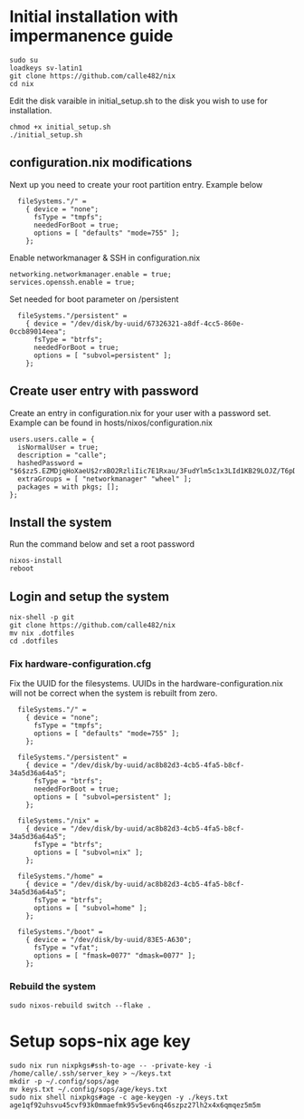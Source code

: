 # Initial installation with impermanence guide
```
sudo su
loadkeys sv-latin1
git clone https://github.com/calle482/nix
cd nix
```

Edit the disk varaible in initial_setup.sh to the disk you wish to use for installation.

```
chmod +x initial_setup.sh
./initial_setup.sh
```

## configuration.nix modifications
Next up you need to create your root partition entry. Example below

```
  fileSystems."/" =
    { device = "none";
      fsType = "tmpfs";
      neededForBoot = true;
      options = [ "defaults" "mode=755" ];
    };
```

Enable networkmanager & SSH in configuration.nix

```
networking.networkmanager.enable = true;
services.openssh.enable = true;
```

Set needed for boot parameter on /persistent

```
  fileSystems."/persistent" =
    { device = "/dev/disk/by-uuid/67326321-a8df-4cc5-860e-0ccb89014eea";
      fsType = "btrfs";
      neededForBoot = true;
      options = [ "subvol=persistent" ];
    };
```

## Create user entry with password
Create an entry in configuration.nix for your user with a password set. Example can be found in hosts/nixos/configuration.nix

```
users.users.calle = {
  isNormalUser = true;
  description = "calle";
  hashedPassword = "$6$zz5.EZMDjqHoXaeU$2rxBO2RzliIic7E1Rxau/3FudYlm5c1x3LId1KB29LOJZ/T6pDy6Ta.s6jZbduIOhfOu1VWR.eelDngVvSGke0";
  extraGroups = [ "networkmanager" "wheel" ];
  packages = with pkgs; [];
};
```

## Install the system
Run the command below and set a root password
```
nixos-install
reboot
```

## Login and setup the system
```
nix-shell -p git
git clone https://github.com/calle482/nix
mv nix .dotfiles
cd .dotfiles
```

### Fix hardware-configuration.cfg
Fix the UUID for the filesystems. UUIDs in the hardware-configuration.nix will not be correct when the system is rebuilt from zero.

```
  fileSystems."/" =
    { device = "none";
      fsType = "tmpfs";
      options = [ "defaults" "mode=755" ];
    };

  fileSystems."/persistent" =
    { device = "/dev/disk/by-uuid/ac8b82d3-4cb5-4fa5-b8cf-34a5d36a64a5";
      fsType = "btrfs";
      neededForBoot = true;
      options = [ "subvol=persistent" ];
    };

  fileSystems."/nix" =
    { device = "/dev/disk/by-uuid/ac8b82d3-4cb5-4fa5-b8cf-34a5d36a64a5";
      fsType = "btrfs";
      options = [ "subvol=nix" ];
    };

  fileSystems."/home" =
    { device = "/dev/disk/by-uuid/ac8b82d3-4cb5-4fa5-b8cf-34a5d36a64a5";
      fsType = "btrfs";
      options = [ "subvol=home" ];
    };

  fileSystems."/boot" =
    { device = "/dev/disk/by-uuid/83E5-A630";
      fsType = "vfat";
      options = [ "fmask=0077" "dmask=0077" ];
    };
```


### Rebuild the system
```
sudo nixos-rebuild switch --flake .
```


# Setup sops-nix age key
```
sudo nix run nixpkgs#ssh-to-age -- -private-key -i /home/calle/.ssh/server_key > ~/keys.txt
mkdir -p ~/.config/sops/age
mv keys.txt ~/.config/sops/age/keys.txt
sudo nix shell nixpkgs#age -c age-keygen -y ./keys.txt
age1qf92uhsvu45cvf93k0mmaefmk95v5ev6nq46szpz27lh2x4x6qmqez5m5m
```
